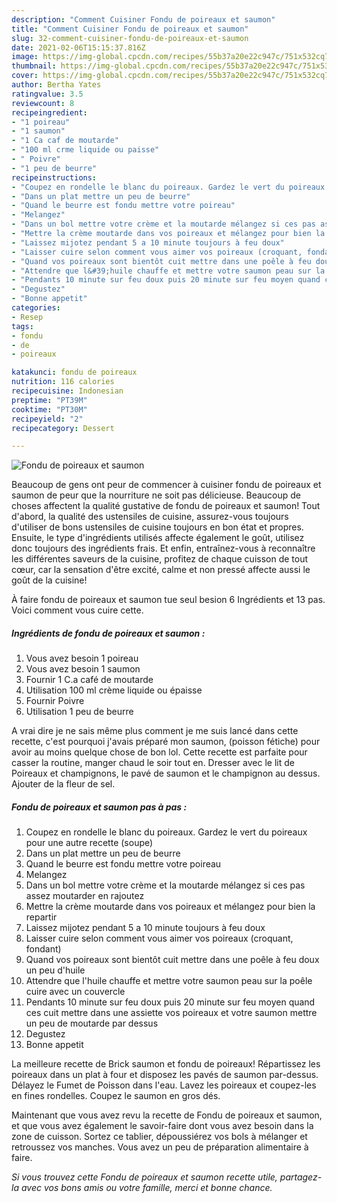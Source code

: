 ```yaml
---
description: "Comment Cuisiner Fondu de poireaux et saumon"
title: "Comment Cuisiner Fondu de poireaux et saumon"
slug: 32-comment-cuisiner-fondu-de-poireaux-et-saumon
date: 2021-02-06T15:15:37.816Z
image: https://img-global.cpcdn.com/recipes/55b37a20e22c947c/751x532cq70/fondu-de-poireaux-et-saumon-photo-principale-de-la-recette.jpg
thumbnail: https://img-global.cpcdn.com/recipes/55b37a20e22c947c/751x532cq70/fondu-de-poireaux-et-saumon-photo-principale-de-la-recette.jpg
cover: https://img-global.cpcdn.com/recipes/55b37a20e22c947c/751x532cq70/fondu-de-poireaux-et-saumon-photo-principale-de-la-recette.jpg
author: Bertha Yates
ratingvalue: 3.5
reviewcount: 8
recipeingredient:
- "1 poireau"
- "1 saumon"
- "1 Ca caf de moutarde"
- "100 ml crme liquide ou paisse"
- " Poivre"
- "1 peu de beurre"
recipeinstructions:
- "Coupez en rondelle le blanc du poireaux. Gardez le vert du poireaux pour une autre recette (soupe)"
- "Dans un plat mettre un peu de beurre"
- "Quand le beurre est fondu mettre votre poireau"
- "Melangez"
- "Dans un bol mettre votre crème et la moutarde mélangez si ces pas assez moutarder en rajoutez"
- "Mettre la crème moutarde dans vos poireaux et mélangez pour bien la repartir"
- "Laissez mijotez pendant 5 a 10 minute toujours à feu doux"
- "Laisser cuire selon comment vous aimer vos poireaux (croquant, fondant)"
- "Quand vos poireaux sont bientôt cuit mettre dans une poêle à feu doux un peu d&#39;huile"
- "Attendre que l&#39;huile chauffe et mettre votre saumon peau sur la poêle cuire avec un couvercle"
- "Pendants 10 minute sur feu doux puis 20 minute sur feu moyen quand ces cuit mettre dans une assiette vos poireaux et votre saumon mettre un peu de moutarde par dessus"
- "Degustez"
- "Bonne appetit"
categories:
- Resep
tags:
- fondu
- de
- poireaux

katakunci: fondu de poireaux 
nutrition: 116 calories
recipecuisine: Indonesian
preptime: "PT39M"
cooktime: "PT30M"
recipeyield: "2"
recipecategory: Dessert

---
```



![Fondu de poireaux et saumon](https://img-global.cpcdn.com/recipes/55b37a20e22c947c/751x532cq70/fondu-de-poireaux-et-saumon-photo-principale-de-la-recette.jpg)

Beaucoup de gens ont peur de commencer à cuisiner fondu de poireaux et saumon de peur que la nourriture ne soit pas délicieuse. Beaucoup de choses affectent la qualité gustative de fondu de poireaux et saumon! Tout d'abord, la qualité des ustensiles de cuisine, assurez-vous toujours d'utiliser de bons ustensiles de cuisine toujours en bon état et propres. Ensuite, le type d'ingrédients utilisés affecte également le goût, utilisez donc toujours des ingrédients frais. Et enfin, entraînez-vous à reconnaître les différentes saveurs de la cuisine, profitez de chaque cuisson de tout cœur, car la sensation d'être excité, calme et non pressé affecte aussi le goût de la cuisine!

<!--inarticleads1-->

À faire fondu de poireaux et saumon tue seul besion 6 Ingrédients et 13 pas. Voici comment vous cuire cette.

##### Ingrédients de fondu de poireaux et saumon :

1. Vous avez besoin 1 poireau
1. Vous avez besoin 1 saumon
1. Fournir 1 C.a café de moutarde
1. Utilisation 100 ml crème liquide ou épaisse
1. Fournir  Poivre
1. Utilisation 1 peu de beurre


A vrai dire je ne sais même plus comment je me suis lancé dans cette recette, c&#39;est pourquoi j&#39;avais préparé mon saumon, (poisson fétiche) pour avoir au moins quelque chose de bon lol. Cette recette est parfaite pour casser la routine, manger chaud le soir tout en. Dresser avec le lit de Poireaux et champignons, le pavé de saumon et le champignon au dessus. Ajouter de la fleur de sel. 

<!--inarticleads2-->

##### Fondu de poireaux et saumon pas à pas :

1. Coupez en rondelle le blanc du poireaux. Gardez le vert du poireaux pour une autre recette (soupe)
1. Dans un plat mettre un peu de beurre
1. Quand le beurre est fondu mettre votre poireau
1. Melangez
1. Dans un bol mettre votre crème et la moutarde mélangez si ces pas assez moutarder en rajoutez
1. Mettre la crème moutarde dans vos poireaux et mélangez pour bien la repartir
1. Laissez mijotez pendant 5 a 10 minute toujours à feu doux
1. Laisser cuire selon comment vous aimer vos poireaux (croquant, fondant)
1. Quand vos poireaux sont bientôt cuit mettre dans une poêle à feu doux un peu d&#39;huile
1. Attendre que l&#39;huile chauffe et mettre votre saumon peau sur la poêle cuire avec un couvercle
1. Pendants 10 minute sur feu doux puis 20 minute sur feu moyen quand ces cuit mettre dans une assiette vos poireaux et votre saumon mettre un peu de moutarde par dessus
1. Degustez
1. Bonne appetit


La meilleure recette de Brick saumon et fondu de poireaux! Répartissez les poireaux dans un plat à four et disposez les pavés de saumon par-dessus. Délayez le Fumet de Poisson dans l&#39;eau. Lavez les poireaux et coupez-les en fines rondelles. Coupez le saumon en gros dés. 

<!--inarticleads1-->

<p>
Maintenant que vous avez revu la recette de Fondu de poireaux et saumon, et que vous avez également le savoir-faire dont vous avez besoin dans la zone de cuisson. Sortez ce tablier, dépoussiérez vos bols à mélanger et retroussez vos manches. Vous avez un peu de préparation alimentaire à faire.
</p>

<p>
<i>Si vous trouvez cette Fondu de poireaux et saumon recette utile, partagez-la avec vos bons amis ou votre famille, merci et bonne chance.</i>
</p>
